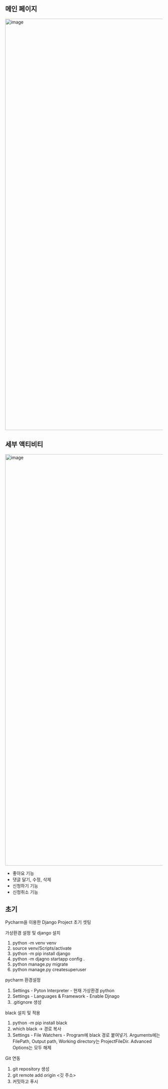 ## 메인 페이지

<img width="1312" alt="image" src="https://user-images.githubusercontent.com/57648890/221797392-b2fd3ff3-d65c-47b1-ad03-8c2efe9a6f94.png">


## 세부 액티비티

<img width="1312" alt="image" src="https://user-images.githubusercontent.com/57648890/221797960-a24ef20e-ea26-461b-b631-06af6387a4a6.png">


- 좋아요 기능
- 댓글 달기, 수정, 삭제
- 신청하기 기능
- 신청취소 기능

## 초기 

Pycharm을 이용한 Django Project 초기 셋팅

가상환경 설정 및 django 설치
1. python -m venv venv
2. source venv/Scripts/activate
3. python -m pip install django
4. python -m djagno startapp config .
5. python manage.py migrate
6. python manage.py createsuperuser

pycharm 환경설정
1. Settings - Pyton Interpreter - 현재 가상환경 python
2. Settings - Languages & Framework - Enable Djnago
3. .gitignore 생성

black 설치 및 적용
1. python -m pip install black
2. which black -> 경로 복사
3. Settings - File Watchers - Program에 black 경로 붙여넣기. Arguments에는 FilePath, Output path, Working directory는 ProjectFileDir. Advanced Options는 모두 해제

Git 연동
1. git repository 생성
2. git remote add origin <깃 주소>
3. 커밋하고 푸시
